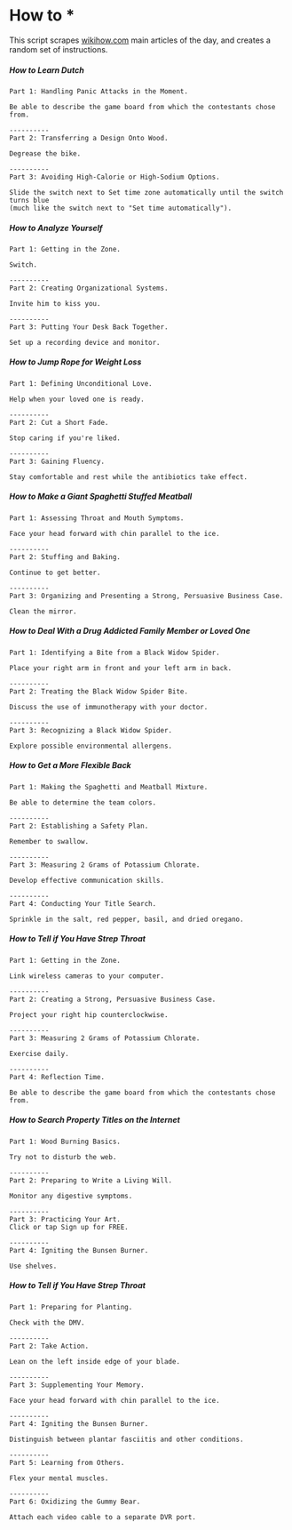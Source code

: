 # How to *

This script scrapes [wikihow.com](http://www.wikihow.com/Main-Page) main articles of the day, and creates a random set of instructions.

##### How to Learn Dutch
````
Part 1: Handling Panic Attacks in the Moment.

Be able to describe the game board from which the contestants chose from.

----------
Part 2: Transferring a Design Onto Wood.

Degrease the bike.

----------
Part 3: Avoiding High-Calorie or High-Sodium Options.

Slide the switch next to Set time zone automatically until the switch turns blue
(much like the switch next to "Set time automatically").
````
##### How to Analyze Yourself
````
Part 1: Getting in the Zone.

Switch.

----------
Part 2: Creating Organizational Systems.

Invite him to kiss you.

----------
Part 3: Putting Your Desk Back Together.

Set up a recording device and monitor.

````
##### How to Jump Rope for Weight Loss
````
Part 1: Defining Unconditional Love.

Help when your loved one is ready.

----------
Part 2: Cut a Short Fade.

Stop caring if you're liked.

----------
Part 3: Gaining Fluency.

Stay comfortable and rest while the antibiotics take effect.

````
##### How to Make a Giant Spaghetti Stuffed Meatball
````
Part 1: Assessing Throat and Mouth Symptoms.

Face your head forward with chin parallel to the ice.

----------
Part 2: Stuffing and Baking.

Continue to get better.

----------
Part 3: Organizing and Presenting a Strong, Persuasive Business Case.

Clean the mirror.
````
##### How to Deal With a Drug Addicted Family Member or Loved One
````
Part 1: Identifying a Bite from a Black Widow Spider.

Place your right arm in front and your left arm in back.

----------
Part 2: Treating the Black Widow Spider Bite.

Discuss the use of immunotherapy with your doctor.

----------
Part 3: Recognizing a Black Widow Spider.

Explore possible environmental allergens.
````


##### How to Get a More Flexible Back
````
Part 1: Making the Spaghetti and Meatball Mixture.

Be able to determine the team colors.

----------
Part 2: Establishing a Safety Plan.

Remember to swallow.

----------
Part 3: Measuring 2 Grams of Potassium Chlorate.

Develop effective communication skills.

----------
Part 4: Conducting Your Title Search.

Sprinkle in the salt, red pepper, basil, and dried oregano.
````



##### How to Tell if You Have Strep Throat
````
Part 1: Getting in the Zone.

Link wireless cameras to your computer.

----------
Part 2: Creating a Strong, Persuasive Business Case.

Project your right hip counterclockwise.

----------
Part 3: Measuring 2 Grams of Potassium Chlorate.

Exercise daily.

----------
Part 4: Reflection Time.

Be able to describe the game board from which the contestants chose from.
````


##### How to Search Property Titles on the Internet
````
Part 1: Wood Burning Basics.

Try not to disturb the web.

----------
Part 2: Preparing to Write a Living Will.

Monitor any digestive symptoms.

----------
Part 3: Practicing Your Art.
Click or tap Sign up for FREE.

----------
Part 4: Igniting the Bunsen Burner.

Use shelves.
````
##### How to Tell if You Have Strep Throat
````
Part 1: Preparing for Planting.

Check with the DMV.

----------
Part 2: Take Action.

Lean on the left inside edge of your blade.

----------
Part 3: Supplementing Your Memory.

Face your head forward with chin parallel to the ice.

----------
Part 4: Igniting the Bunsen Burner.

Distinguish between plantar fasciitis and other conditions.

----------
Part 5: Learning from Others.

Flex your mental muscles.

----------
Part 6: Oxidizing the Gummy Bear.

Attach each video cable to a separate DVR port.
````

